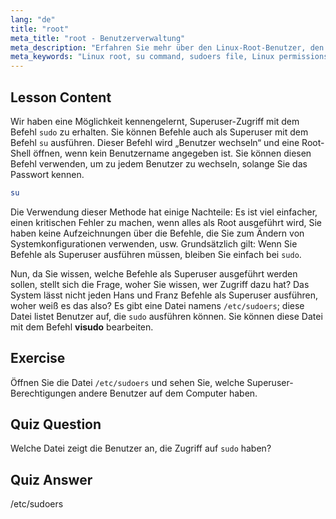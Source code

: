 ```yaml
---
lang: "de"
title: "root"
meta_title: "root - Benutzerverwaltung"
meta_description: "Erfahren Sie mehr über den Linux-Root-Benutzer, den su-Befehl und die Datei /etc/sudoers. Verstehen Sie Superuser-Zugriff und Berechtigungen in Linux mit diesem Anfängerleitfaden."
meta_keywords: "Linux root, su command, sudoers file, Linux permissions, superuser, Linux tutorial, Anfängerleitfaden"
---
```


## Lesson Content

Wir haben eine Möglichkeit kennengelernt, Superuser-Zugriff mit dem Befehl `sudo` zu erhalten. Sie können Befehle auch als Superuser mit dem Befehl `su` ausführen. Dieser Befehl wird „Benutzer wechseln“ und eine Root-Shell öffnen, wenn kein Benutzername angegeben ist. Sie können diesen Befehl verwenden, um zu jedem Benutzer zu wechseln, solange Sie das Passwort kennen.

```bash
su
```

Die Verwendung dieser Methode hat einige Nachteile: Es ist viel einfacher, einen kritischen Fehler zu machen, wenn alles als Root ausgeführt wird, Sie haben keine Aufzeichnungen über die Befehle, die Sie zum Ändern von Systemkonfigurationen verwenden, usw. Grundsätzlich gilt: Wenn Sie Befehle als Superuser ausführen müssen, bleiben Sie einfach bei `sudo`.

Nun, da Sie wissen, welche Befehle als Superuser ausgeführt werden sollen, stellt sich die Frage, woher Sie wissen, wer Zugriff dazu hat? Das System lässt nicht jeden Hans und Franz Befehle als Superuser ausführen, woher weiß es das also? Es gibt eine Datei namens `/etc/sudoers`; diese Datei listet Benutzer auf, die `sudo` ausführen können. Sie können diese Datei mit dem Befehl **visudo** bearbeiten.

## Exercise

Öffnen Sie die Datei `/etc/sudoers` und sehen Sie, welche Superuser-Berechtigungen andere Benutzer auf dem Computer haben.

## Quiz Question

Welche Datei zeigt die Benutzer an, die Zugriff auf `sudo` haben?

## Quiz Answer

/etc/sudoers

